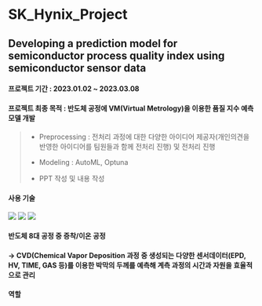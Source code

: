 # SK_Hynix_Project
## Developing a prediction model for semiconductor process quality index using semiconductor sensor data
#### 프로젝트 기간 : 2023.01.02 ~ 2023.03.08
#### 프로젝트 최종 목적 : 반도체 공정에 VM(Virtual Metrology)을 이용한 품질 지수 예측 모델 개발 

   >   * Preprocessing : 전처리 과정에 대한 다양한 아이디어 제공자(개인의견을 반영한 아이디어를 팀원들과 함께 전처리 진행) 및 전처리 진행
   >   - Modeling : AutoML, Optuna 
   >   * PPT 작성 및 내용 작성

#### 사용 기술
<img src="https://img.shields.io/badge/Tensorflow-FF607F?style=flat&logo=Tensorflow&logoColor=white"/> <img src="https://img.shields.io/badge/scipy-FFA887?style=flat&logo=scipy&logoColor=white"/> <img src="https://img.shields.io/badge/pycaret-00E1FF?style=flat&logo=React&logoColor=white"/>
#### 반도체 8대 공정 중 증착/이온 공정
#### -> CVD(Chemical Vapor Deposition 과정 중 생성되는 다양한 센서데이터(EPD, HV, TIME, GAS 등)를 이용한 박막의 두께를 예측해 계측 과정의 시간과 자원을 효율적으로 관리
#### 역할 

